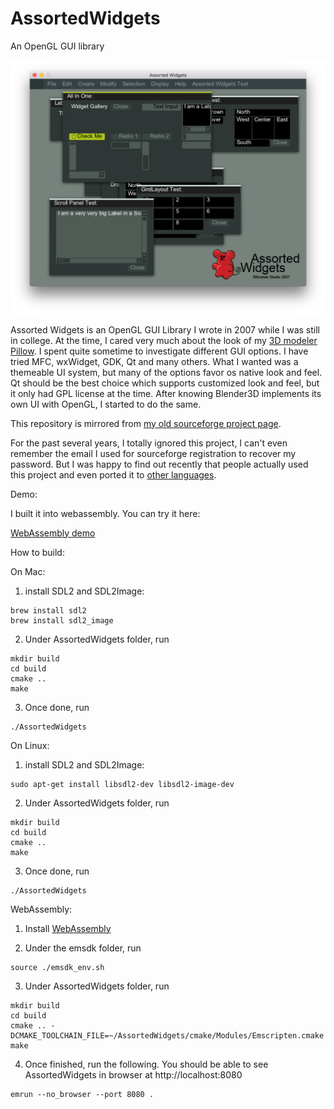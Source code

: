 # AssortedWidgets
An OpenGL GUI library

![Assorted Widgets](docs/screenshot.png)

Assorted Widgets is an OpenGL GUI Library I wrote in 2007 while I was still in college. At the time, I cared very much about the look of my [3D modeler Pillow](https://github.com/shi-yan/Pillow). I spent quite sometime to investigate different GUI options. I have tried MFC, wxWidget, GDK, Qt and many others. What I wanted was a themeable UI system, but many of the options favor os native look and feel. Qt should be the best choice which supports customized look and feel, but it only had GPL license at the time. After knowing Blender3D implements its own UI with OpenGL, I started to do the same.

This repository is mirrored from [my old sourceforge project page](http://sourceforge.net/projects/assortedwidgets/).

For the past several years, I totally ignored this project, I can't even remember the email I used for sourceforge registration to recover my password. But I was happy to find out recently that people actually used this project and even ported it to [other languages](http://www.opentk.com/node/2103).

Demo:

I built it into webassembly. You can try it here:

[WebAssembly demo](http://shi-yan.github.io/AssortedWidgets/)

How to build:

On Mac:

1. install SDL2 and SDL2Image:
```
brew install sdl2
brew install sdl2_image
```

2. Under AssortedWidgets folder, run 

```
mkdir build
cd build
cmake ..
make

```

3. Once done, run

```
./AssortedWidgets
```

On Linux:

1. install SDL2 and SDL2Image:

```
sudo apt-get install libsdl2-dev libsdl2-image-dev
```

2. Under AssortedWidgets folder, run 

```
mkdir build
cd build
cmake ..
make

```

3. Once done, run

```
./AssortedWidgets
```

WebAssembly:

1. Install [WebAssembly](http://webassembly.org/)

2. Under the emsdk folder, run

```
source ./emsdk_env.sh
```

3. Under AssortedWidgets folder, run 

```
mkdir build
cd build
cmake .. -DCMAKE_TOOLCHAIN_FILE=~/AssortedWidgets/cmake/Modules/Emscripten.cmake
make

```

4. Once finished, run the following. You should be able to see AssortedWidgets in browser at http://localhost:8080

```
emrun --no_browser --port 8080 .
```
